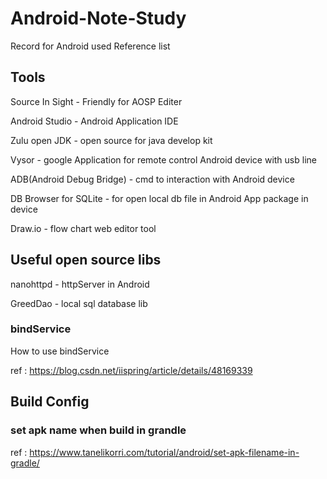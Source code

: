 # Android-Note-Study
Record for Android used Reference list

## Tools

Source In Sight - Friendly for AOSP Editer

Android Studio - Android Application IDE

Zulu open JDK - open source for java develop kit

Vysor - google Application for remote control Android device with usb line

ADB(Android Debug Bridge) - cmd to interaction with Android device

DB Browser for SQLite - for open local db file in Android App package in device

Draw.io - flow chart web editor tool

## Useful open source libs

nanohttpd - httpServer in Android

GreedDao - local sql database lib

### bindService

How to use bindService

ref : https://blog.csdn.net/iispring/article/details/48169339



## Build Config

### set apk name when build in grandle

ref : https://www.tanelikorri.com/tutorial/android/set-apk-filename-in-gradle/
